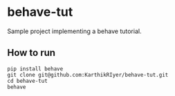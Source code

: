 # behave-tut

Sample project implementing a behave tutorial.

## How to run

```console
pip install behave
git clone git@github.com:KarthikRIyer/behave-tut.git
cd behave-tut
behave
```
